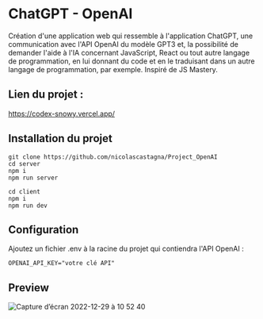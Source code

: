 # ChatGPT - OpenAI

Création d'une application web qui ressemble à l'application ChatGPT, une communication avec l'API OpenAI du modèle GPT3 et, la possibilité de demander l'aide à l'IA concernant JavaScript, React ou tout autre langage de programmation, en lui donnant du code et en le traduisant dans un autre langage de programmation, par exemple.
Inspiré de JS Mastery.

## Lien du projet :

https://codex-snowy.vercel.app/

## Installation du projet

```
git clone https://github.com/nicolascastagna/Project_OpenAI
cd server
npm i
npm run server

cd client
npm i
npm run dev
```

## Configuration


Ajoutez un fichier .env à la racine du projet qui contiendra l'API OpenAI :
```
OPENAI_API_KEY="votre clé API"
```

## Preview

![Capture d’écran 2022-12-29 à 10 52 40](https://user-images.githubusercontent.com/100592012/209934526-5b315ee0-ba1d-42c9-afd7-80163c83d87d.png)
